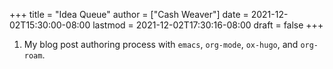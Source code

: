 +++
title = "Idea Queue"
author = ["Cash Weaver"]
date = 2021-12-02T15:30:00-08:00
lastmod = 2021-12-02T17:30:16-08:00
draft = false
+++

1.  My blog post authoring process with `emacs`, `org-mode`, `ox-hugo`, and `org-roam`.

